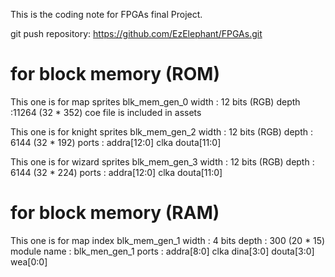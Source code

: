 This is the coding note for FPGAs final Project.

git push repository: https://github.com/EzElephant/FPGAs.git

# for block memory (ROM)
This one is for map sprites
blk_mem_gen_0
width : 12 bits (RGB)
depth :11264 (32 * 352)
coe file is included in assets

This one is for knight sprites
blk_mem_gen_2
width : 12 bits (RGB)
depth : 6144 (32 * 192)
ports : addra[12:0]
        clka
        douta[11:0]

This one is for wizard sprites
blk_mem_gen_3
width : 12 bits (RGB)
depth : 6144 (32 * 224)
ports : addra[12:0]
        clka
        douta[11:0]

# for block memory (RAM)
This one is for map index
blk_mem_gen_1
width : 4 bits
depth : 300 (20 * 15)
module name : blk_men_gen_1
ports : addra[8:0]
        clka
        dina[3:0]
        douta[3:0]
        wea[0:0]
